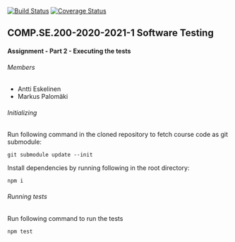 [![Build Status](https://travis-ci.com/EskelinenAntti/COMP.SE.200-2020-assignment.svg?branch=master)](https://travis-ci.com/EskelinenAntti/COMP.SE.200-2020-assignment)
[![Coverage Status](https://coveralls.io/repos/github/EskelinenAntti/COMP.SE.200-2020-assignment/badge.svg?branch=master)](https://coveralls.io/github/EskelinenAntti/COMP.SE.200-2020-assignment?branch=master)

## COMP.SE.200-2020-2021-1 Software Testing
#### Assignment - Part 2 - Executing the tests

###### Members
* Antti Eskelinen
* Markus Palomäki

###### Initializing

Run following command in the cloned repository to fetch course code as git
submodule:

`git submodule update --init`

Install dependencies by running following in the root directory:

`npm i`

###### Running tests

Run following command to run the tests

`npm test`
